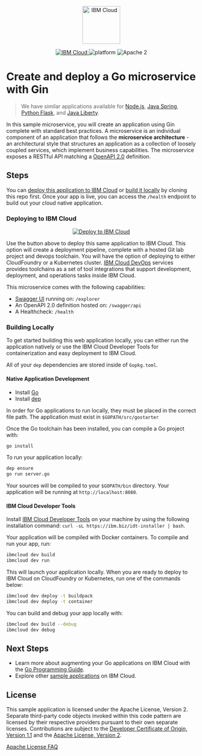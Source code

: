<p align="center">
    <a href="https://cloud.ibm.com">
        <img src="https://landscape.cncf.io/logos/ibm-cloud.svg" height="100" alt="IBM Cloud">
    </a>
</p>


<p align="center">
    <a href="https://cloud.ibm.com">
    <img src="https://img.shields.io/badge/IBM%20Cloud-powered-blue.svg" alt="IBM Cloud">
    </a>
    <img src="https://img.shields.io/badge/platform-go-lightgrey.svg?style=flat" alt="platform">
    <img src="https://img.shields.io/badge/license-Apache2-blue.svg?style=flat" alt="Apache 2">
</p>


# Create and deploy a Go microservice with Gin

> We have similar applications available for [Node.js](https://github.com/IBM/nodejs-microservice), [Java Spring](https://github.com/IBM/spring-microservice), [Python Flask](https://github.com/IBM/flask-microservice), and [Java Liberty](https://github.com/IBM/java-liberty-microservice).

In this sample microservice, you will create an application using Gin complete with standard best practices. A microservice is an individual component of an application that follows the **microservice architecture** - an architectural style that structures an application as a collection of loosely coupled services, which implement business capabilities. The microservice exposes a RESTful API matching a [OpenAPI 2.0](https://swagger.io/docs/specification/2-0/basic-structure/) definition.


## Steps

You can [deploy this application to IBM Cloud](https://cloud.ibm.com/developer/appservice/starter-kits/68fb7fbd-13de-3e22-854f-1dfe50f9101e/go-web-app-with-gin) or [build it locally](#building-locally) by cloning this repo first.  Once your app is live, you can access the `/health` endpoint to build out your cloud native application.

### Deploying to IBM Cloud

<p align="center">
    <a href="https://cloud.ibm.com/developer/appservice/starter-kits/68fb7fbd-13de-3e22-854f-1dfe50f9101e/go-web-app-with-gin">
    <img src="https://cloud.ibm.com/devops/setup/deploy/button_x2.png" alt="Deploy to IBM Cloud">
    </a>
</p>

Use the button above to deploy this same application to IBM Cloud.  This option will create a deployment pipeline, complete with a hosted Git lab project and devops toolchain.  You will have the option of deploying to either CloudFoundry or a Kubernetes cluster. [IBM Cloud DevOps](https://www.ibm.com/cloud-computing/bluemix/devops) services provides toolchains as a set of tool integrations that support development, deployment, and operations tasks inside IBM Cloud. 


This microservice comes with the following capabilities:
- [Swagger UI](http://swagger.io/swagger-ui/) running on: `/explorer`
- An OpenAPI 2.0 definition hosted on: `/swagger/api`
- A Healthcheck: `/health`

### Building Locally

To get started building this web application locally, you can either run the application natively or use the IBM Cloud Developer Tools for containerization and easy deployment to IBM Cloud.

All of your `dep` dependencies are stored inside of `Gopkg.toml`.

#### Native Application Development

- Install [Go](https://golang.org/dl/)
- Install [dep](https://github.com/golang/dep)

In order for Go applications to run locally, they must be placed in the correct file path. The application must exist in `$GOPATH/src/gostarter`

Once the Go toolchain has been installed, you can compile a Go project with:

```bash
go install
```

To run your application locally:

```bash
dep ensure
go run server.go
```

Your sources will be compiled to your `$GOPATH/bin` directory. Your application will be running at `http://localhost:8080`.

#### IBM Cloud Developer Tools

Install [IBM Cloud Developer Tools](https://cloud.ibm.com/docs/cli/index.html#overview) on your machine by using the following installation command: `curl -sL https://ibm.biz/idt-installer | bash`.

Your application will be compiled with Docker containers. To compile and run your app, run:

```bash
ibmcloud dev build
ibmcloud dev run
```

This will launch your application locally.  When you are ready to deploy to IBM Cloud on CloudFoundry or Kubernetes, run one of the commands below:

```bash
ibmcloud dev deploy -t buildpack
ibmcloud dev deploy -t container
```

You can build and debug your app locally with:

```bash
ibmcloud dev build --debug
ibmcloud dev debug
```

## Next Steps
* Learn more about augmenting your Go applications on IBM Cloud with the [Go Programming Guide](https://cloud.ibm.com/docs/go).
* Explore other [sample applications](https://cloud.ibm.com/developer/appservice/starter-kits) on IBM Cloud.

## License

This sample application is licensed under the Apache License, Version 2. Separate third-party code objects invoked within this code pattern are licensed by their respective providers pursuant to their own separate licenses. Contributions are subject to the [Developer Certificate of Origin, Version 1.1](https://developercertificate.org/) and the [Apache License, Version 2](https://www.apache.org/licenses/LICENSE-2.0.txt).

[Apache License FAQ](https://www.apache.org/foundation/license-faq.html#WhatDoesItMEAN)

